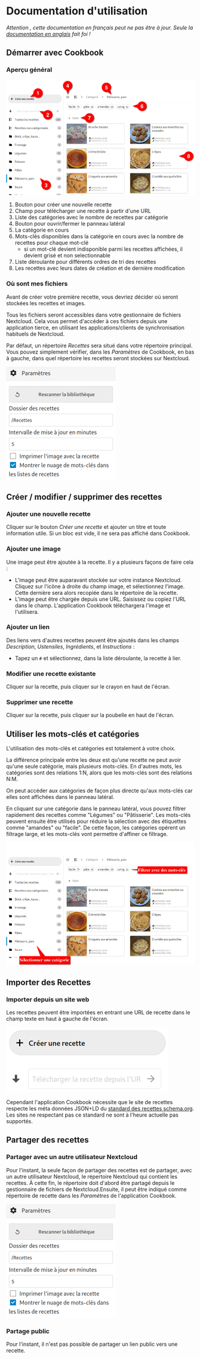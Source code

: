 # Documentation d'utilisation
*Attention , cette documentation en français peut ne pas être à jour. Seule la [documentation en anglais](index.md) fait foi !*

## Démarrer avec Cookbook

### Aperçu général

![Screenshot of the app](assets/screen_structure-fr.png)

1. Bouton pour créer une nouvelle recette
1. Champ pour télécharger une recette à partir d'une URL
1. Liste des catégories avec le nombre de recettes par catégorie
1. Bouton pour ouvrir/fermer le panneau latéral
1. La catégorie en cours
1. Mots-clés disponibles dans la catégorie en cours avec la nombre de recettes pour chaque mot-clé
    - si un mot-clé devient indisponible parmi les recettes affichées, il devient grisé et non selectionnable
1. Liste déroulante pour différents ordres de tri des recettes
1. Les recettes avec leurs dates de création et de dernière modification

### Où sont mes fichiers

Avant de créer votre première recette, vous devriez décider où seront stockées les recettes et images.

Tous les fichiers seront accessibles dans votre gestionnaire de fichiers Nextcloud.
Cela vous permet d'accéder à ces fichiers depuis une application tierce, en utilisant les applications/clients de synchronisation habituels de Nextcloud.

Par défaut, un répertoire *Recettes* sera situé dans votre répertoire principal.
Vous pouvez simplement vérifier, dans les *Paramètres* de Cookbook, en bas à gauche, dans quel répertoire les recettes seront stockées sur Nextcloud.

![Settings](assets/settings-fr.png)

## Créer / modifier / supprimer des recettes

### Ajouter une nouvelle recette

Cliquer sur le bouton *Créer une recette* et ajouter un titre et toute information utile. Si un bloc est vide, il ne sera pas affiché dans Cookbook.

### Ajouter une image

Une image peut être ajoutée à la recette. Il y a plusieurs façons de faire cela :

- L'image peut être auparavant stockée sur votre instance Nextcloud. Cliquez sur l'icône à droite du champ image, et sélectionnez l'image. Cette dernière sera alors recopiée dans le répertoire de la recette.
- L'image peut être chargée depuis une URL. Saisissez ou copiez l'URL dans le champ. L'application Cookbook téléchargera l'image et l'utilisera.

### Ajouter un lien

Des liens vers d'autres recettes peuvent être ajoutés dans les champs *Description*, *Ustensiles*, *Ingrédients*, et *Instructions* :

- Tapez un `#` et sélectionnez, dans la liste déroulante, la recette à lier.

### Modifier une recette existante

Cliquer sur la recette, puis cliquer sur le crayon en haut de l'écran.

### Supprimer une recette

Cliquer sur la recette, puis cliquer sur la poubelle en haut de l'écran.

## Utiliser les mots-clés et catégories

L'utilisation des mots-clés et catégories est totalement à votre choix.

La différence principale entre les deux est qu'une recette ne peut avoir qu'une seule catégorie, mais plusieurs mots-clés. En d'autres mots, les catégories sont des relations 1:N, alors que les mots-clés sont des relations N:M.

On peut accéder aux catégories de façon plus directe qu'aux mots-clés car elles sont affichées dans le panneau latéral.

En cliquant sur une catégorie dans le panneau latéral, vous pouvez filtrer rapidement des recettes comme "Légumes" ou "Pâtisserie". Les mots-clés peuvent ensuite être utilisés pour réduire la sélection avec des étiquettes comme "amandes" ou "facile". De cette façon, les catégories opérent un filtrage large, et les mots-clés vont permettre d'affiner ce filtrage.

![Exemple utilisant les catégories pour un filtrage large, et les mots-clés pour affiner ce filtrage](assets/keywords-and-categories-fr.png)

## Importer des Recettes

### Importer depuis un site web

Les recettes peuvent être importées en entrant une URL de recette dans le champ texte en haut à gauche de l'écran.

![Champ pour importer une recette](assets/create_import-fr.png)

Cependant l'application Cookbook nécessite que le site de recettes respecte les méta données JSON+LD du [standard des recettes schema.org](https://www.schema.org/Recipe). Les sites ne respectant pas ce standard ne sont à l'heure actuelle pas supportés.

## Partager des recettes

### Partager avec un autre utilisateur Nextcloud

Pour l'instant, la seule façon de partager des recettes est de partager, avec un autre utilisateur Nextcloud, le répertoire Nextcloud qui contient les recettes. À cette fin, le répertoire doit d'abord être partagé depuis le gestionnaire de fichiers de Nextcloud.Ensuite, il peut être indiqué comme répertoire de recette dans les *Paramètres* de l'application Cookbook.

![Paramètres de Cookbook](assets/settings-fr.png)

### Partage public

Pour l'instant, il n'est pas possible de partager un lien public vers une recette.
